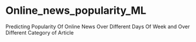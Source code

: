 # Online_news_popularity_ML
Predicting Popularity Of Online News Over Different Days Of Week and Over Different Category of Article
